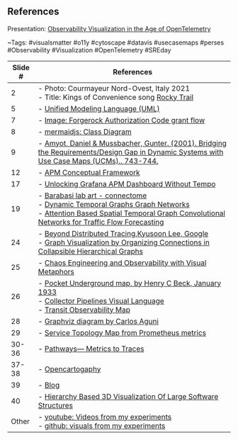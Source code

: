 ## References

Presentation: [Observability Visualization in the Age of OpenTelemetry](https://github.com/open-cartography/.github/blob/main/visual-semantics/SREday%2023%20-%20Observability%20Visualization%20in%20the%20Age%20of%20OpenTelemetry.pdf)

~Tags: #visualsmatter #o11y #cytoscape #datavis #usecasemaps #perses #Observability #Visualization #OpenTelemetry #SREday 

| **Slide #** | **References** |
| --- | --- |
| 2 | - Photo: Courmayeur Nord-Ovest, Italy 2021<br>- Title: Kings of Convenience song [Rocky Trail](https://open.spotify.com/track/2eqvJD0b9ueAWwb7QSBGCW?si=08e25003084e4055) |
| 5 | - [Unified Modeling Language (UML)](https://en.wikipedia.org/wiki/Unified_Modeling_Language) |
| 7 | - [Image: Forgerock Authorization Code grant flow](https://backstage.forgerock.com/docs/am/7/oidc1-guide/openid-connect-authorization-code-flow.html) |
| 8 | - [mermaidjs: Class Diagram](https://github.com/mermaidjs/mermaidjs.github.io/blob/master/classDiagram.md) |
| 9 | - [Amyot, Daniel & Mussbacher, Gunter. (2001). Bridging the Requirements/Design Gap in Dynamic Systems with Use Case Maps (UCMs).. 743-744. ](https://www.researchgate.net/publication/221554396_Bridging_the_RequirementsDesign_Gap_in_Dynamic_Systems_with_Use_Case_Maps_UCMs) |
| 12 | - [APM Conceptual Framework](https://en.m.wikipedia.org/wiki/File:APM_Conceptual_Framework.jpg) |
| 17 | - [Unlocking Grafana APM Dashboard Without Tempo](https://tractatus.one/unlocking-tempo-apm-dashboard-without-tempo-fcbb0f433998) |
| 19 | - [Barabasi lab art - connectome](https://barabasilab.com/art/work/connectome)<br>- [Dynamic Temporal Graphs Graph Networks](https://towardsdatascience.com/temporal-graph-networks-ab8f327f2efe)<br>- [Attention Based Spatial Temporal Graph Convolutional Networks for Traffic Flow Forecasting](https://paperswithcode.com/dataset/pemsd8) |
| 24 | - [Beyond Distributed Tracing,Kyusoon Lee, Google](https://www.usenix.org/conference/srecon22americas/presentation/lee)<br>- [Graph Visualization by Organizing Connections in Collapsible Hierarchical Graphs](https://www.tdcommons.org/dpubs_series/2996/) |
| 25 | - [Chaos Engineering and Observability with Visual Metaphors](https://www.infoq.com/articles/chaos-engineering-observability-visual-metaphors/) |
| 26 | - [Pocket Underground map, by Henry C Beck, January 1933](https://www.ltmuseum.co.uk/system/files/styles/collection_item_component_600_px_wide/private/collection_item/i0000t2u_6.jpg?itok=Q4GosPr2)<br>- [Collector Pipelines Visual Language](https://tractatus.one/collector-pipelinesvisual-language-26f950c8d22)<br>- [Transit Observability Map](https://tractatus.one/transit-observability-map-e73c61a9b9e0)|
| 28 | - [Graphviz diagram by Carlos Aguni](https://crashlaker.github.io/d3js-static/tt/graphviz-test/demo000-fdemo000-fix.html) |
| 29 | - [Service Topology Map from Prometheus metrics](https://tractatus.one/shahmaran-20a9f1678) |
| 30-36 | - [Pathways— Metrics to Traces](https://tractatus.one/pathways-metrics-to-traces-55a7d6c8682a) |
| 37-38 | - [Opencartogaphy](https://tractatus.one/on-the-road-again-84091e77782a) |
| 39 | - [Blog](https://tractatus.one/) |
| 40 | - [Hierarchy Based 3D Visualization Of Large Software Structures](https://www.youtube.com/watch?v=-PKW24-vpvk) |
| Other | - [youtube: Videos from my experiments](https://www.youtube.com/channel/UCN9bF9MyhmzFDSbGPZQ98lg)<br>- [github: visuals from my experiments](https://github.com/open-cartography/.github/tree/main/footsteps) |
